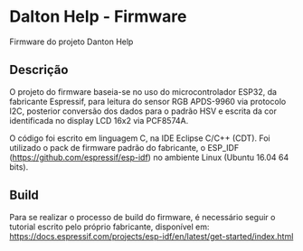 # Dalton Help - Firmware
Firmware do projeto Danton Help

## Descrição

O projeto do firmware baseia-se no uso do microcontrolador ESP32, da fabricante Espressif, para leitura do sensor RGB APDS-9960 via protocolo I2C, posterior conversão dos dados para o padrão HSV e escrita da cor identificada no display LCD 16x2 via PCF8574A.

O código foi escrito em linguagem C, na IDE Eclipse C/C++ (CDT).
Foi utilizado o pack de firmware padrão do fabricante, o ESP_IDF (https://github.com/espressif/esp-idf) no ambiente Linux (Ubuntu 16.04 64 bits).

## Build

Para se realizar o processo de build do firmware, é necessário seguir o tutorial escrito pelo próprio fabricante, disponível em: https://docs.espressif.com/projects/esp-idf/en/latest/get-started/index.html


